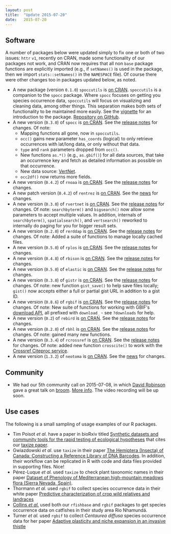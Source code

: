 ```yaml
---
layout: post
title:  "Update 2015-07-20"
date:   2015-07-20
---
```


## Software

A number of packages below were updated simply to fix one or both of two issues: `httr` `v1`, recently on CRAN, made some functionality of our packages not work, and CRAN now requires that all non `base` package functions are explicitly imported (e.g., if `setNames()` is used in the package, then we import `stats::setNames()` in the `NAMESPACE` file). Of course there were other changes too in packages updated below, as noted.

* A new package (version `0.1.0`) `spoccutils` is [on CRAN](http://cran.rstudio.com/web/packages/spoccutils/). `spoccutils` is a companion to the `spocc` package. Where `spocc` focuses on getting you species occurrence data, `spoccutils` will focus on visualizing and cleaning data, among other things. This separation makes both sets of functionality to be maintained more easily. See the [vignette](https://cran.rstudio.com/web/packages/spoccutils/vignettes/spoccutils_vignette.html) for an introduction to the package. [Repository on GitHub](https://github.com/ropensci/spoccutils).
* A new version (`0.3.0`) of `spocc` is [on CRAN](http://cran.rstudio.com/web/packages/spocc/). See the [release notes](https://github.com/ropensci/spocc/releases/tag/v0.3.0) for changes. Of note: 
    * Mapping functions all gone, now in `spoccutils`. 
    * `occ()` gains new parameter `has_coords` (logical) to only retrieve occurrences with lat/long data, or only without that data. 
    * `type` and `rank` parameters dropped from `occ()`. 
    * New functions `as.*()` (e.g., `as.gbif()`) for all data sources, that take an occurrence key and fetch as detailed information as possible on that occurrence. 
    * New data source: [VertNet](http://vertnet.org/s).
    * `occ2df()` now returns more fields.
* A new version (`0.4.2`) of `rnoaa` is [on CRAN](http://cran.rstudio.com/web/packages/rnoaa/). See the [release notes](https://github.com/ropensci/rnoaa/releases/tag/v0.4.2) for changes. 
* A new patch version (`0.4.2`) of `rentrez` is [on CRAN](http://cran.rstudio.com/web/packages/rentrez/). See the [news](https://cran.rstudio.com/web/packages/rentrez/NEWS) for changes.
* A new version (`0.3.0`) of `rvertnet` is [on CRAN](http://cran.rstudio.com/web/packages/rvertnet/). See the [release notes](https://github.com/ropensci/rvertnet/releases/tag/v0.3.0) for changes. Of note: `searchbyterm()` and `bigsearch()` now allow some parameters to accept multiple values. In addition, internals of `searchbyterm()`, `spatialsearch()`, and `vertsearch()` reworked to internally do paging for you for bigger result sets.
* A new version (`0.2.0`) of `rerddap` is [on CRAN](http://cran.rstudio.com/web/packages/rerddap/). See the [release notes](https://github.com/ropensci/rerddap/releases/tag/v0.2.0) for changes. Of note: Added a suite of functions to manage locally cached files. 
* A new version (`0.5.0`) of `rplos` is [on CRAN](http://cran.rstudio.com/web/packages/rplos/). See the [release notes](https://github.com/ropensci/rplos/releases/tag/v0.5.0) for changes.
* A new version (`0.4.8`) of `rbison` is [on CRAN](http://cran.rstudio.com/web/packages/rbison/). See the [release notes](https://github.com/ropensci/rbison/releases/tag/v0.4.8) for changes.  
* A new version (`0.5.0`) of `elastic` is [on CRAN](http://cran.rstudio.com/web/packages/elastic/). See the [release notes](https://github.com/ropensci/elastic/releases/tag/v0.5.0) for changes.
* A new version (`0.3.0`) of `gistr` is [on CRAN](http://cran.rstudio.com/web/packages/gistr/). See the [release notes](https://github.com/ropensci/gistr/releases/tag/v0.3.0) for changes. Of note: new function `gist_save()` to help save files locally; `gist()` now accepts either a full or partial gist URL in addition to a gist ID.
* A new version (`0.8.6`) of `rgbif` is [on CRAN](http://cran.rstudio.com/web/packages/rgbif/). See the [release notes](https://github.com/ropensci/rgbif/releases/tag/v0.8.6) for changes. Of note: New suite of functions for working with GBIF's [download API](http://www.gbif.org/developer/occurrence#download), all prefixed with `download_` - see `?downloads` for help.
* A new version (`0.2`) of `rebird` is [on CRAN](http://cran.rstudio.com/web/packages/rebird/). See the [release notes](https://github.com/ropensci/rebird/releases) for changes.
* A new version (`0.2.0`) of `rbhl` is [on CRAN](http://cran.rstudio.com/web/packages/rbhl/). See the [release notes](https://github.com/ropensci/rbhl/releases/tag/v0.2.0) for changes. Of note: gained many new functions. 
* A new version (`0.3.4`) of `rcrossref` is [on CRAN](http://cran.rstudio.com/web/packages/rcrossref/). See the [release notes](https://github.com/ropensci/rcrossref/releases/tag/v0.3.4) for changes. Of note: added new function `crosscite()` to work with the [Crossref Citeproc service](http://crosscite.org/citeproc/).
* A new version (`1.3.2`) of `neotoma` is [on CRAN](http://cran.rstudio.com/web/packages/neotoma/). See the [news](https://cran.rstudio.com/web/packages/neotoma/NEWS) for changes.


## Community

* We had our 5th community call on 2015-07-08, in which [David Robinson](http://varianceexplained.org/) gave a great talk on [broom](https://github.com/dgrtwo/broom). [More info](https://github.com/ropensci/commcalls/issues/5#issuecomment-122951281). The video recording will be up soon. 

## Use cases

The following is a small sampling of usage examples of our R packages. 

* Tim Poisot _et al._ have a paper in bioRxiv titled [Synthetic datasets and community tools for the rapid testing of ecological hypotheses][tpoisot] that cites our [taxize paper][taxizems].
* Gwiazdowski _et al._ use `taxize` in their paper [The Hemiptera (Insecta) of Canada: Constructing a Reference Library of DNA Barcodes][plosms]. In addition, their workflow can be replicated in R with code and data files provided in supporting files. Nice!
* Pérez-Luque _et al._ used `taxize` to check plant taxonomic names in their paper [Dataset of Phenology of Mediterranean high-mountain meadows flora (Sierra Nevada, Spain)][phytokeys].
* Thormann _et al._ used `rgbif` to collect species occurrence data in their white paper [Predictive characterization of crop wild relatives and landraces](https://www.duo.uio.no/handle/10852/41681)
* [Collins _et al._][catfish] used both our `rfishbase` and `rgbif` packages to get species occurrence data on catfishes in their study area Rio Nhamundá. 
* Turner _et al._ used `rgbif` to collect _Centaurea diffusa_ species occurrence data for her paper [Adaptive plasticity and niche expansion in an invasive thistle](http://onlinelibrary.wiley.com/doi/10.1002/ece3.1599/full)

[tpoisot]: http://www.biorxiv.org/content/early/2015/06/23/021402
[taxizems]: http://f1000research.com/articles/2-191/v2
[plosms]: http://journals.plos.org/plosone/article?id=10.1371/journal.pone.0125635
[phytokeys]: http://www.ncbi.nlm.nih.gov/pmc/articles/PMC4391960/
[catfish]: http://bdj.pensoft.net/articles.php?id=4162

